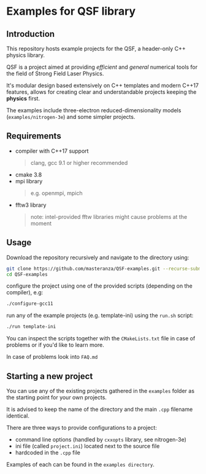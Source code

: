 # Examples for QSF library

## Introduction
This repository hosts example projects for the QSF, a header-only C++ physics library. 

QSF is a project aimed at providing *efficient* and *general* numerical tools for the field of Strong Field Laser Physics.

It's modular design based extensively on C++ templates and modern C++17 features, allows for creating clear and understandable projects keeping the **physics** first.

The examples include three-electron reduced-dimensionality models (`examples/nitrogen-3e`) and some simpler projects.

## Requirements

* compiler with C++17 support 
  > clang, gcc 9.1 or higher recommended
* cmake 3.8
* mpi library
  > e.g. openmpi, mpich
* fftw3 library
  > note: intel-provided fftw libraries might cause problems at the moment

## Usage

Download the repository recursively and navigate to the directory using:

```bash
git clone https://github.com/masteranza/QSF-examples.git --recurse-submodules 
cd QSF-examples
```

configure the project using one of the provided scripts (depending on the compiler), e.g:

```bash
./configure-gcc11
```
run any of the example projects (e.g. template-ini) using the `run.sh` script:

```bash
./run template-ini
```

You can inspect the scripts together with the `CMakeLists.txt` file in case of problems or if you'd like to learn more.

In case of problems look into `FAQ.md`

## Starting a new project

You can use any of the existing projects gathered in the `examples` folder as the starting point for your own projects.

It is advised to keep the name of the directory and the main `.cpp` filename identical.

There are three ways to provide configurations to a project:
- command line options (handled by `cxxopts` library, see nitrogen-3e)
- ini file (called `project.ini`) located next to the source file
- hardcoded in the `.cpp` file

Examples of each can be found in the `examples directory`.